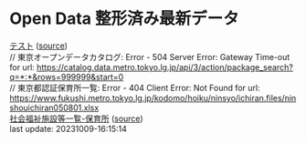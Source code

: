 # Open Data 整形済み最新データ  
[テスト](source/20231009-16:14:12-regular.xml) \([source](https://www.data.jma.go.jp/developer/xml/feed/regular.xml)\)  
// 東京オープンデータカタログ: Error - 504 Server Error: Gateway Time-out for url: https://catalog.data.metro.tokyo.lg.jp/api/3/action/package_search?q=*:*&rows=999999&start=0  
// 東京都認証保育所一覧: Error - 404 Client Error: Not Found for url: https://www.fukushi.metro.tokyo.lg.jp/kodomo/hoiku/ninsyo/ichiran.files/ninshouichiran050801.xlsx  
[社会福祉施設等一覧-保育所](source/20231009-16:15:14-202210-2-1-hoikusyo.csv) \([source](https://www.opendata.metro.tokyo.lg.jp/fukushihoken/202210-2-1-hoikusyo.csv)\)  
last update: 20231009-16:15:14  
